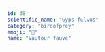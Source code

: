 ```yaml
---
id: 38
scientific_name: "Gyps fulvus"
category: "birdofprey"
emoji: "🦅"
name: "Vautour fauve"
---
```


